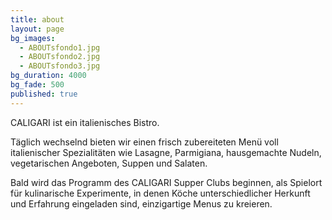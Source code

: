 ```yaml
---
title: about
layout: page
bg_images: 
  - ABOUTsfondo1.jpg
  - ABOUTsfondo2.jpg
  - ABOUTsfondo3.jpg
bg_duration: 4000
bg_fade: 500
published: true
---
```


CALIGARI ist ein italienisches Bistro. 


Täglich wechselnd bieten wir einen frisch zubereiteten Menü voll italienischer Spezialitäten  wie Lasagne,  Parmigiana, hausgemachte Nudeln, vegetarischen Angeboten, Suppen und Salaten. 

Bald wird das Programm des CALIGARI Supper Clubs beginnen, als Spielort für kulinarische Experimente, in denen Köche unterschiedlicher Herkunft und Erfahrung eingeladen sind, einzigartige Menus zu kreieren.